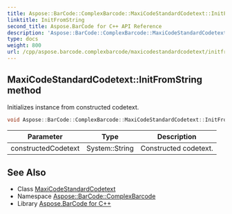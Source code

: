 ```yaml
---
title: Aspose::BarCode::ComplexBarcode::MaxiCodeStandardCodetext::InitFromString method
linktitle: InitFromString
second_title: Aspose.BarCode for C++ API Reference
description: 'Aspose::BarCode::ComplexBarcode::MaxiCodeStandardCodetext::InitFromString method. Initializes instance from constructed codetext in C++.'
type: docs
weight: 800
url: /cpp/aspose.barcode.complexbarcode/maxicodestandardcodetext/initfromstring/
---
```

## MaxiCodeStandardCodetext::InitFromString method


Initializes instance from constructed codetext.

```cpp
void Aspose::BarCode::ComplexBarcode::MaxiCodeStandardCodetext::InitFromString(System::String constructedCodetext) override
```


| Parameter | Type | Description |
| --- | --- | --- |
| constructedCodetext | System::String | Constructed codetext. |

## See Also

* Class [MaxiCodeStandardCodetext](../)
* Namespace [Aspose::BarCode::ComplexBarcode](../../)
* Library [Aspose.BarCode for C++](../../../)
